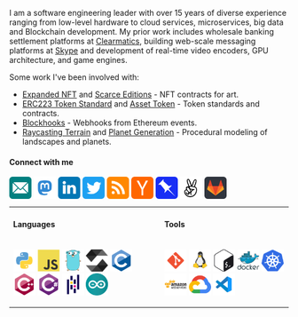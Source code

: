 I am a software engineering leader with over 15 years of diverse experience ranging from low-level hardware to cloud services, microservices, big data and Blockchain development. My prior work includes wholesale banking settlement platforms at [Clearmatics](https://www.clearmatics.com/), building web-scale messaging platforms at [Skype](https://www.skype.com/) and development of real-time video encoders, GPU architecture, and game engines. 

Some work I've been involved with:
- [Expanded NFT](https://github.com/joinzien/expanded-nft) and [Scarce Editions](https://github.com/joinzien/scarce-editions) - NFT contracts for art.
- [ERC223 Token Standard](https://github.com/Dexaran/ERC223-token-standard) and [Asset Token](https://github.com/clearmatics/asset-token) - Token standards and contracts.
- [Blockhooks](https://github.com/EthereumWebhooks/blockhooks) - Webhooks from Ethereum events.
- [Raycasting Terrain](https://github.com/zoenolan/RaycastingFractalTerrain) and [Planet Generation](https://github.com/zoenolan/FractalPlanetGeneration) - Procedural modeling of landscapes and planets.

<h4 align="left">Connect with me</h3>
<p align="left">
<a href="mailto:hello@zoenolan.org" target="blank"><img align="center" src="images/connect/email.svg" alt="zoenolan" height="40" width="40" /></a>
<a href="https://mastodon.social/@zoenolan" target="blank"><img align="center" src="images/connect/mastodon.svg" alt="zoenolan@mastodon.social" height="40" width="40" /></a>
<a href="https://linkedin.com/in/zoenolan" target="blank"><img align="center" src="images/connect/linkedin.svg" alt="zoenolan" height="40" width="40" /></a> 
<a href="https://twitter.com/zoe_nolan" target="blank"><img align="center" src="images/connect/twitter.svg" alt="zoe_nolan" height="40" width="40" /></a>
<a href="http://zoenolan.org/feed/" target="blank"><img align="center" src="images/connect/rss.svg" alt="http://zoenolan.org/feed/" height="40" width="40" /></a>
<a href="https://news.ycombinator.com/user?id=zoenolan" target="blank"><img align="center" src="images/connect/hackernews.svg" alt="https://news.ycombinator.com/user?id=zoenolan" height="40" width="40" /></a>
<a href="https://pinboard.in/u:zoenolan" target="blank"><img align="center" src="images/connect/pinboard.svg" alt="https://pinboard.in/u:zoenolan" height="40" width="40" /></a>
<a href="https://angel.co/u/zoenolan" target="blank"><img align="center" src="images/connect/angellist.svg" alt="https://angel.co/u/zoenolan" height="40" width="40" /></a> 
<a href="https://gitlab.com/zoenolan" target="blank"><img align="center" src="images/connect/gitlab.svg" alt="https://gitlab.com/zoenolan" height="40" width="40" /></a> </p>


<table border="0">
 <tr>
    <td><h4 align="left">Languages</h4></td>
    <td><h4 align="left">Tools</h4></td>
 </tr>
 <tr>
    <td>
    <p align="left">
    <a href="https://www.python.org" target="_blank" rel="noreferrer"><img src="images/tools/python.svg" alt="python" width="40" height="40"/></a> 
    <a href="https://developer.mozilla.org/en-US/docs/Web/JavaScript" target="_blank" rel="noreferrer"><img src="images/tools/javascript-original.svg" alt="JS" width="40" height="40"/></a> 
    <a href="https://golang.org" target="_blank" rel="noreferrer"><img src="images/tools/go.svg" alt="go" width="40" height="40"/></a> 
    <a href="https://soliditylang.org/" target="_blank" rel="noreferrer"><img src="images/tools/solidity.svg" alt="solidity" width="40" height="40"/></a> 
    <a href="https://www.cprogramming.com/" target="_blank" rel="noreferrer"><img src="images/tools/c-original.svg" alt="C" width="40" height="40"/></a> 
    <a href="https://isocpp.org/" target="_blank" rel="noreferrer"><img src="images/tools/cplusplus-original.svg" alt="C++" width="40" height="40"/></a> 
    <a href="https://learn.microsoft.com/en-us/dotnet/csharp/" target="_blank" rel="noreferrer"><img src="images/tools/csharp-original.svg" alt="C#" width="40" height="40"/></a> 
    <a href="https://pandas.pydata.org/" target="_blank" rel="noreferrer"><img src="images/tools/pandas.svg" alt="pandas" width="40" height="40"/></a>
    <a href="https://www.arduino.cc/" target="_blank" rel="noreferrer"><img src="images/tools/arduino.svg" alt="arduino" width="40" height="40"/></a>   
    </p>
    </td>
    <td>
    <p align="left">
    <a href="https://git-scm.com/" target="_blank" rel="noreferrer"><img src="images/tools/git.svg" alt="git" width="40" height="40"/></a>
    <a href="https://www.linux.org/" target="_blank" rel="noreferrer"><img src="images/tools/linux.svg" alt="linux" width="40" height="40"/></a>
    <a href="https://www.gnu.org/software/bash/" target="_blank" rel="noreferrer"><img src="images/tools/bash.svg" alt="bash" width="40" height="40"/></a> 
    <a href="https://www.docker.com/" target="_blank" rel="noreferrer"><img src="images/tools/docker.svg" alt="docker" width="40" height="40"/></a> 
    <a href="https://kubernetes.io" target="_blank" rel="noreferrer"><img src="images/tools/kubernetes.svg" alt="kubernetes" width="40" height="40"/></a> 
    <a href="https://aws.amazon.com" target="_blank" rel="noreferrer"><img src="images/tools/aws.svg" alt="aws" width="40" height="40"/></a>
    <a href="https://cloud.google.com" target="_blank" rel="noreferrer"><img src="images/tools/gcp.svg" alt="gcp" width="40" height="40"/></a> 
    <a href="https://code.visualstudio.com/" target="_blank" rel="noreferrer"><img src="images/tools/visualstudiocode.svg" alt="Visual Studio Code" width="40" height="40"/></a> 
    </p>
    </td>
 </tr>
</table>
